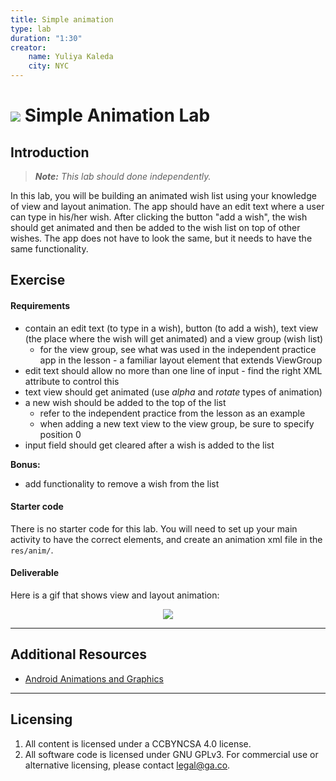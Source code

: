 ```yaml
---
title: Simple animation
type: lab
duration: "1:30"
creator:
    name: Yuliya Kaleda
    city: NYC
---
```


# ![](https://ga-dash.s3.amazonaws.com/production/assets/logo-9f88ae6c9c3871690e33280fcf557f33.png) Simple Animation Lab

## Introduction

> ***Note:*** _This lab should done independently._

In this lab, you will be building an animated wish list using your knowledge of view and layout animation. The app should have an edit text where a user
can type in his/her wish. After clicking the button "add a wish", the wish should get animated and then be added to the wish list on top
of other wishes. The app does not have to look the same, but it needs to have the same functionality.  

## Exercise

#### Requirements

- contain an edit text (to type in a wish), button (to add a wish), text view (the place where the wish will get animated) and a
view group (wish list)
  - for the view group, see what was used in the independent practice app in the lesson - a familiar layout element that extends ViewGroup
- edit text should allow no more than one line of input - find the right XML attribute to control this
- text view should get animated (use *alpha* and *rotate* types of animation)
- a new wish should be added to the top of the list
  - refer to the independent practice from the lesson as an example
  - when adding a new text view to the view group, be sure to specify position 0
- input field should get cleared after a wish is added to the list

**Bonus:**
- add functionality to remove a wish from the list

#### Starter code

There is no starter code for this lab. You will need to set up your main activity to have the correct elements, and create an animation xml file in the `res/anim/`.

#### Deliverable

Here is a gif that shows view and layout animation:

<p align="center">
  <img src="./screenshots/solution_code_lab.gif">
</p>

---

## Additional Resources
- [Android Animations and Graphics](https://developer.android.com/guide/topics/graphics/overview.html)

---

## Licensing
1. All content is licensed under a CC­BY­NC­SA 4.0 license.
2. All software code is licensed under GNU GPLv3. For commercial use or alternative licensing, please contact [legal@ga.co](mailto:legal@ga.co).
